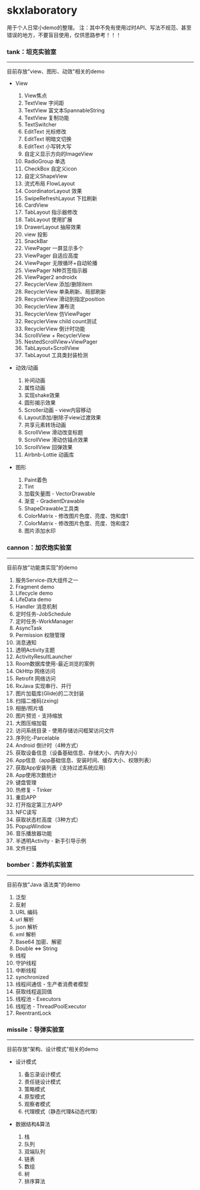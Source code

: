 # skxlaboratory

用于个人日常小demo的整理。
注：其中不免有使用过时API、写法不规范、甚至错误的地方，不要盲目使用，仅供思路参考！！！

###  tank：坦克实验室
___

目前存放"view、图形、动效"相关的demo
+ View
    1. View焦点
    2. TextView 字间距
    3. TextView 富文本SpannableString
    4. TextView 复制功能
    5. TextSwitcher
    6. EditText 光标修改
    7. EditText 明暗文切换
    8. EditText 小写转大写
    9. 自定义显示方向的ImageView
    10. RadioGroup 单选
    11. CheckBox 自定义icon
    12. 自定义ShapeView
    13. 流式布局 FlowLayout
    14. CoordinatorLayout 效果
    15. SwipeRefreshLayout 下拉刷新
    16. CardView
    17. TabLayout 指示器修改
    18. TabLayout 使用扩展
    19. DrawerLayout 抽屉效果
    20. view 投影
    21. SnackBar
    22. ViewPager 一屏显示多个
    23. ViewPager 自适应高度
    24. ViewPager 无限循环+自动轮播
    25. ViewPager N种页签指示器
    26. ViewPager2 androidx
    27. RecyclerView 添加/删除item
    28. RecyclerView 单条刷新、局部刷新
    29. RecyclerView 滑动到指定position
    30. RecyclerView 瀑布流
    31. RecyclerView 仿ViewPager
    32. RecyclerView child count测试
    33. RecyclerView 倒计时功能
    34. ScrollView + RecyclerView
    35. NestedScrollView+ViewPager
    36. TabLayout+ScrollView
    37. TabLayout 工具类封装检测
	
+ 动效/动画
	1. 补间动画
	2. 属性动画
	3. 实现shake效果
	4. 圆形揭示效果
	5. Scroller动画 - view内容移动
	6. Layout添加/删除子view过渡效果
	7. 共享元素转场动画
	8. ScrollView 滑动改变标题
	9. ScrollView 滑动仿锚点效果
	10. ScrollView 回弹效果
	11. Airbnb-Lottie 动画库

+ 图形
    1. Paint着色 
    2. Tint
    3. 加载矢量图 - VectorDrawable
    4. 渐变 - GradientDrawable
    5. ShapeDrawable工具类
    6. ColorMatrix - 修改图片色度、亮度、饱和度1
    7. ColorMatrix - 修改图片色度、亮度、饱和度2
    8. 图片添加水印
	
	

### cannon：加农炮实验室
_________

目前存放"功能类实现"的demo
1. 服务Service-四大组件之一
2. Fragment demo
3. Lifecycle demo
4. LifeData demo
5. Handler 消息机制
6. 定时任务-JobSchedule 
7. 定时任务-WorkManager
8. AsyncTask
9. Permission 权限管理
10. 消息通知
11. 透明Activity主题
12. ActivityResultLauncher
13. Room数据库使用-最近浏览的案例
14. OkHttp 网络访问
15. Retrofit 网络访问
16. RxJava 实现串行、并行
17. 图片加载库(Glide)的二次封装
18. 扫描二维码(zxing)
19. 相册/照片墙
20. 图片预览 - 支持缩放
21. 大图压缩加载
22. 访问系统目录 - 使用存储访问框架访问文件
23. 序列化-Parcelable
24. Android 倒计时（4种方式）
25. 获取设备信息（设备基础信息、存储大小、内存大小）
26. App信息（app基础信息、安装时间、缓存大小、权限列表）
27. 获取App安装列表（支持过滤系统应用）
28. App使用次数统计
29. 键盘管理
30. 热修复 - Tinker
31. 重启APP
32. 打开指定第三方APP
33. NFC读写
34. 获取状态栏高度（3种方式）
35. PopupWindow
36. 音乐播放器功能
37. 半透明Activity - 新手引导示例
38. 文件扫描


### bomber：轰炸机实验室
___

目前存放"Java 语法类"的demo

1. 泛型
2. 反射
3. URL 编码
4. url 解析
5. json 解析
6. xml 解析
7. Base64 加密、解密
8. Double <=> String
9. 线程
10. 守护线程
11. 中断线程
12. synchronized
13. 线程间通信 - 生产者消费者模型
14. 获取线程返回值
15. 线程池 - Executors
16. 线程池 - ThreadPoolExecutor
17. ReentrantLock


### missile：导弹实验室
-----
目前存放"架构、设计模式"相关的demo

+ 设计模式
	1. 备忘录设计模式
	2. 责任链设计模式
	3. 策略模式
	4. 原型模式
	5. 观察者模式
	6. 代理模式（静态代理&动态代理）
	
+ 数据结构&算法
	1. 栈
	2. 队列
	3. 双端队列
	4. 链表
	5. 数组
	6. 树
	7. 排序算法

